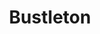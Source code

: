 ---
title: "Bustleton"
layout: article
author: 
image_teaser: bustleton.jpg
storymap_id: f1909624bfa86b469f2e0641e18f1a14
storymap_title: bustleton-linguistic-landscape
---